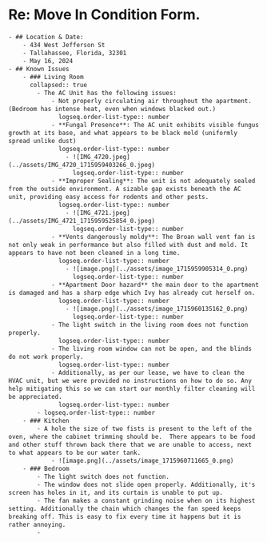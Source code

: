 # **Re: Move In Condition Form.**
	- ## Location & Date:
		- 434 West Jefferson St
		- Tallahassee, Florida, 32301
		- May 16, 2024
	- ## Known Issues
		- ### Living Room
		  collapsed:: true
			- The AC Unit has the following issues:
				- Not properly circulating air throughout the apartment. (Bedroom has intense heat, even when windows blacked out.)
				  logseq.order-list-type:: number
				- **Fungal Presence**: The AC unit exhibits visible fungus growth at its base, and what appears to be black mold (uniformly spread unlike dust)
				  logseq.order-list-type:: number
					- ![IMG_4720.jpeg](../assets/IMG_4720_1715959403266_0.jpeg)
					  logseq.order-list-type:: number
				- **Improper Sealing**: The unit is not adequately sealed from the outside environment. A sizable gap exists beneath the AC unit, providing easy access for rodents and other pests. 
				  logseq.order-list-type:: number
					- ![IMG_4721.jpeg](../assets/IMG_4721_1715959525854_0.jpeg)
					  logseq.order-list-type:: number
				- **Vents dangerously moldy**: The Broan wall vent fan is not only weak in performance but also filled with dust and mold. It appears to have not been cleaned in a long time.
				  logseq.order-list-type:: number
					- ![image.png](../assets/image_1715959905314_0.png)
					  logseq.order-list-type:: number
				- **Apartment Door hazard** the main door to the apartment is damaged and has a sharp edge which Ivy has already cut herself on.
				  logseq.order-list-type:: number
					- ![image.png](../assets/image_1715960135162_0.png)
					  logseq.order-list-type:: number
				- The light switch in the living room does not function properly.
				  logseq.order-list-type:: number
				- The living room window can not be open, and the blinds do not work properly.
				  logseq.order-list-type:: number
				- Additionally, as per our lease, we have to clean the HVAC unit, but we were provided no instructions on how to do so. Any help mitigating this so we can start our monthly filter cleaning will be appreciated. 
				  logseq.order-list-type:: number
			- logseq.order-list-type:: number
		- ### Kitchen
			- A hole the size of two fists is present to the left of the oven, where the cabinet trimming should be.  There appears to be food and other stuff thrown back there that we are unable to access, next to what appears to be our water tank.
				- ![image.png](../assets/image_1715960711665_0.png)
		- ### Bedroom
			- The light switch does not function.
			- The window does not slide open properly. Additionally, it's screen has holes in it, and its curtain is unable to put up.
			- The fan makes a constant grinding noise when on its highest setting. Additionally the chain which changes the fan speed keeps breaking off. This is easy to fix every time it happens but it is rather annoying.
			-